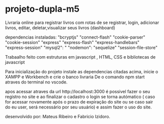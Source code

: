# projeto-dupla-m5
Livraria online  para registrar livros 
com rotas de se registrar, login, adicionar livros, editar, deletar,visualizar seus livros (dashboard) 

dependencias instaladas:
   "bcryptjs" 
   "connect-flash"
    "cookie-parser"
    "cookie-session"
    "express"
    "express-flash"
    "express-handlebars"
    "express-session"
    "mysql2": "
    "nodemon": 
    "sequelize"
    "session-file-store"
    
Trabaalho  feito com estruturas em javascript , HTML, CSS e  bibliotecas de javascript

Para inicialização do projeto  instale as dependencias  citadas acima, inicie o XAMPP e Workbench e crie o banco livraria 
De o comando npm start atraves do terminal no vscode.

apos acessar atraves da url http://localhost:3000 é possivel  fazer o seu registro no site e ao finalizar o cadastro o login se torna autómatico ( caso for acessar novamente após o prazo de expiração do site ou se caso sair do eu user, será necessário por seu usuário)  e assim fazer o uso do site.

desenvolvido por:
Mateus Ribeiro e Fabricio Izidoro.
